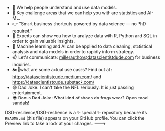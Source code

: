 - 👋 We help people understand and use data models.
- 👀 Key challenge areas that we can help you with are statistics and AI-ML.
- 👉 “Smart business shortcuts powered by data science — no PhD required.” 
- 🌱 Experts can show you how to analyze data with R, Python and SQL in order to gain valuable insights.
- 💞️ Machine learning and AI can be applied to data cleaning, statistical analysis and data models in order to rapidly inform strategy.
- 📫 Let's communicate: millerauthor@datascientistdude.com for business inquiries.
- 🏍️💨what are some actual use cases? Find out at : https://datascientistdude.medium.com/ and https://datascientistdude.substack.com/
- 😄 Dad Joke: I can't take the NFL seriously.  It is just passing entertainment.
- 😎 Bonus Dad Joke: What kind of shoes do frogs wear? Open-toad sandals!

DSD-resilience/DSD-resilience is a ✨ special ✨ repository because its `README.md` (this file) appears on your GitHub profile.
You can click the Preview link to take a look at your changes.
--->
